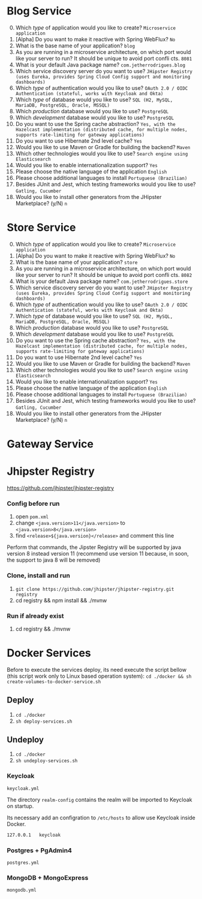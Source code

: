 # Blog Service

0. Which *type* of application would you like to create? `Microservice application`
1. [Alpha] Do you want to make it reactive with Spring WebFlux? `No`
2. What is the base name of your application? `blog`
3. As you are running in a microservice architecture, on which port would like your server to run? It should be unique to avoid port confli
cts. `8081`
4. What is your default Java package name? `com.jetherrodrigues.blog`
5. Which service discovery server do you want to use? `JHipster Registry (uses Eureka, provides Spring Cloud Config support and monitoring dashboards)`
6. Which *type* of authentication would you like to use? `OAuth 2.0 / OIDC Authentication (stateful, works with Keycloak and Okta)`
7. Which *type* of database would you like to use? `SQL (H2, MySQL, MariaDB, PostgreSQL, Oracle, MSSQL)`
8. Which *production* database would you like to use? `PostgreSQL`
9. Which *development* database would you like to use? `PostgreSQL`
10. Do you want to use the Spring cache abstraction? `Yes, with the Hazelcast implementation (distributed cache, for multiple nodes, supports rate-limiting for gateway applications)`
11. Do you want to use Hibernate 2nd level cache? `Yes`
12. Would you like to use Maven or Gradle for building the backend? `Maven`
13. Which other technologies would you like to use? `Search engine using Elasticsearch`
14. Would you like to enable internationalization support? `Yes`
15. Please choose the native language of the application `English`
16. Please choose additional languages to install `Portuguese (Brazilian)`
17. Besides JUnit and Jest, which testing frameworks would you like to use? `Gatling, Cucumber`
18. Would you like to install other generators from the JHipster Marketplace? (y/N) `n`

# Store Service

0. Which *type* of application would you like to create? `Microservice application`
1. [Alpha] Do you want to make it reactive with Spring WebFlux? `No`
2. What is the base name of your application? `store`
3. As you are running in a microservice architecture, on which port would like your server to run? It should be unique to avoid port confli
cts. `8082`
4. What is your default Java package name? `com.jetherrodrigues.store`
5. Which service discovery server do you want to use? `JHipster Registry (uses Eureka, provides Spring Cloud Config support and monitoring dashboards)`
6. Which *type* of authentication would you like to use? `OAuth 2.0 / OIDC Authentication (stateful, works with Keycloak and Okta)`
7. Which *type* of database would you like to use? `SQL (H2, MySQL, MariaDB, PostgreSQL, Oracle, MSSQL)`
8. Which *production* database would you like to use? `PostgreSQL`
9. Which *development* database would you like to use? `PostgreSQL`
10. Do you want to use the Spring cache abstraction? `Yes, with the Hazelcast implementation (distributed cache, for multiple nodes, supports rate-limiting for gateway applications)`
11. Do you want to use Hibernate 2nd level cache? `Yes`
12. Would you like to use Maven or Gradle for building the backend? `Maven`
13. Which other technologies would you like to use? `Search engine using Elasticsearch`
14. Would you like to enable internationalization support? `Yes`
15. Please choose the native language of the application `English`
16. Please choose additional languages to install `Portuguese (Brazilian)`
17. Besides JUnit and Jest, which testing frameworks would you like to use? `Gatling, Cucumber`
18. Would you like to install other generators from the JHipster Marketplace? (y/N) `n`

# Gateway Service


# Jhipster Registry

https://github.com/jhipster/jhipster-registry

### Config before run

1. open `pom.xml`
2. change `<java.version>11</java.version>` to `<java.version>8</java.version>`
3. find `<release>${java.version}</release>` and comment this line

Perform that commands, the Jipster Registry will be supported by java version 8 instead version 11 (recommend use version 11 because, in soon, the support to java 8 will be removed)

### Clone, install and run

1. `git clone https://github.com/jhipster/jhipster-registry.git registry` 
2. cd registry && npm install && ./mvnw

### Run if already exist

1. cd registry && ./mvnw

# Docker Services

Before to execute the services deploy, its need execute the script bellow (this script work only to Linux based operation system):
`cd ./docker && sh create-volumes-to-docker-service.sh`

## Deploy

1. `cd ./docker`
2. `sh deploy-services.sh`

## Undeploy

1. `cd ./docker`
2. `sh undeploy-services.sh`

### Keycloak

`keycloak.yml`

The directory `realm-config` contains the realm will be imported to Keycloak on startup.

Its necessary add an configration to `/etc/hosts` to allow use Keycloak inside Docker.

```sh
127.0.0.1	keycloak
```

### Postgres + PgAdmin4

`postgres.yml`

### MongoDB + MongoExpress

`mongodb.yml`